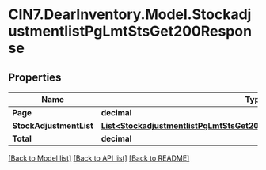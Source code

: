 # CIN7.DearInventory.Model.StockadjustmentlistPgLmtStsGet200Response

## Properties

| Name                    | Type                                                                                                                                                      | Description | Notes      |
| ----------------------- | --------------------------------------------------------------------------------------------------------------------------------------------------------- | ----------- | ---------- |
| **Page**                | **decimal**                                                                                                                                               |             | [optional] |
| **StockAdjustmentList** | [**List&lt;StockadjustmentlistPgLmtStsGet200ResponseStockAdjustmentListInner&gt;**](StockadjustmentlistPgLmtStsGet200ResponseStockAdjustmentListInner.md) |             | [optional] |
| **Total**               | **decimal**                                                                                                                                               |             | [optional] |

[[Back to Model list]](../README.md#documentation-for-models) [[Back to API list]](../README.md#documentation-for-api-endpoints) [[Back to README]](../README.md)
